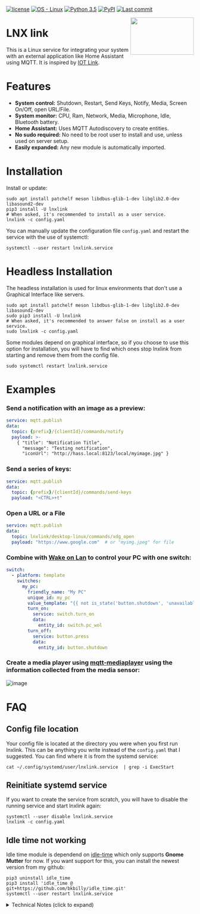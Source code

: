 [![license](https://img.shields.io/badge/license-MIT-blue)](LICENSE.md)
[![OS - Linux](https://img.shields.io/badge/OS-Linux-blue?logo=linux&logoColor=white)]()
[![Python 3.5](https://img.shields.io/badge/Python-3.5-blue?logo=python&logoColor=white)]()
[![PyPI](https://img.shields.io/pypi/v/lnxlink?logo=pypi&logoColor=white)](https://pypi.python.org/pypi/lnxlink/)
[![Last commit](https://img.shields.io/github/last-commit/bkbilly/lnxlink?color=blue&logo=github&logoColor=white)]()

<img align="right" width="170" height="100" src="https://github.com/bkbilly/lnxlink/blob/master/logo.png?raw=true">

# LNX link
This is a Linux service for integrating your system with an external application like Home Assistant using MQTT.
It is inspired by [IOT Link](https://iotlink.gitlab.io/).

# Features
 - **System control:** Shutdown, Restart, Send Keys, Notify, Media, Screen On/Off, open URL/File.
 - **System monitor:** CPU, Ram, Network, Media, Microphone, Idle, Bluetooth battery.
 - **Home Assistant:** Uses MQTT Autodiscovery to create entities.
 - **No sudo required:** No need to be root user to install and use, unless used on server setup.
 - **Easily expanded:** Any new module is automatically imported.

# Installation
Install or update:
```shell
sudo apt install patchelf meson libdbus-glib-1-dev libglib2.0-dev libasound2-dev
pip3 install -U lnxlink
# When asked, it's recommended to install as a user service.
lnxlink -c config.yaml
```

You can manually update the configuration file `config.yaml` and restart the service with the use of systemctl:
```shell
systemctl --user restart lnxlink.service
```

# Headless Installation
The headless installation is used for linux environments that don't use a Graphical Interface like servers.
```shell
sudo apt install patchelf meson libdbus-glib-1-dev libglib2.0-dev libasound2-dev
sudo pip3 install -U lnxlink
# When asked, it's recommended to answer false on install as a user service.
sudo lnxlink -c config.yaml
```
Some modules depend on graphical interface, so if you choose to use this option for installation, you will have to find which ones stop lnxlink from starting and remove them from the config file.
```shell
sudo systemctl restart lnxlink.service
```


# Examples

### Send a notification with an image as a preview:
```yaml
service: mqtt.publish
data:
  topic: {prefix}/{clientId}/commands/notify
  payload: >-
    { "title": "Notification Title",
      "message": "Testing notification",
      "iconUrl": "http://hass.local:8123/local/myimage.jpg" }
```

### Send a series of keys:
```yaml
service: mqtt.publish
data:
  topic: {prefix}/{clientId}/commands/send-keys
  payload: "<CTRL>+t"
```

### Open a URL or a File
```yaml
service: mqtt.publish
data:
  topic: lnxlink/desktop-linux/commands/xdg_open
  payload: "https://www.google.com"  # or "myimg.jpeg" for file
```

### Combine with [Wake on Lan](https://www.home-assistant.io/integrations/wake_on_lan/) to control your PC with one switch:
```yaml
switch:
  - platform: template
    switches:
      my_pc:
        friendly_name: "My PC"
        unique_id: my_pc
        value_template: "{{ not is_state('button.shutdown', 'unavailable') }}"
        turn_on:
          service: switch.turn_on
          data:
            entity_id: switch.pc_wol
        turn_off:
          service: button.press
          data:
            entity_id: button.shutdown
```

### Create a media player using [mqtt-mediaplayer](https://github.com/bkbilly/hass-mqtt-mediaplayer) using the information collected from the media sensor:

![image](https://user-images.githubusercontent.com/518494/193397441-f18bb5fa-de37-4d95-9158-32cd81b31c72.png)


# FAQ
## Config file location
Your config file is located at the directory you were when you first run lnxlink. This can be anything you write instead of the `config.yaml` that I suggested. You can find where it is from the systemd service:
```shell
cat ~/.config/systemd/user/lnxlink.service  | grep -i ExecStart
```

## Reinitiate systemd service
If you want to create the service from scratch, you will have to disable the running service and start lnxlink again:
```shell
systemctl --user disable lnxlink.service
lnxlink -c config.yaml
```

## Idle time not working
Idle time module is dependend on [idle-time](https://pypi.org/project/idle-time/) which only supports __Gnome Mutter__ for now.
If you want support for this, you can install the newest version from my github:
```shell
pip3 uninstall idle_time
pip3 install 'idle_time @ git+https://github.com/bkbilly/idle_time.git'
systemctl --user restart lnxlink.service
```



<details><summary>Technical Notes (click to expand)</summary>

# Creating new senosr
To expand the supported features, create a new python file on **modules** folder and use this template:
```python
class Addon():
    name = 'Example'
    icon = 'mdi:home-assistant'
    unit = ''

    def startControl(self, topic, data):
        ''' When a command is sent, it will run this method '''
        print(topic, data)

    def getInfo(self):
        ''' Returns any type that can be converted to JSON '''
        return 15

    def exposedControls(self):
        ''' Optional method which exposes an entity '''
        return {
            "mybutton": {
                "type": "button",
                "icon": "mdi:button-cursor",
            }
        }
```

</details>
